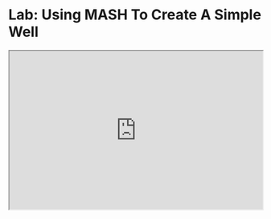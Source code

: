 # Lab: Using MASH To Create A Simple Well

<div style="position: relative; padding-bottom: 62.5%; height: 0;"><iframe style="position: absolute; top: 0; left: 0; width: 100%; height: 100%;" src="https://www.loom.com/embed/5b248aa47e2545e79604d09cbab25c31" allowfullscreen="allowfullscreen" webkitallowfullscreen="webkitallowfullscreen" mozallowfullscreen="mozallowfullscreen"></iframe></div>